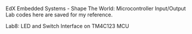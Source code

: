 EdX Embedded Systems - Shape The World: Microcontroller Input/Output
Lab codes here are saved for my reference. 

Lab8: LED and Switch Interface on TM4C123 MCU
